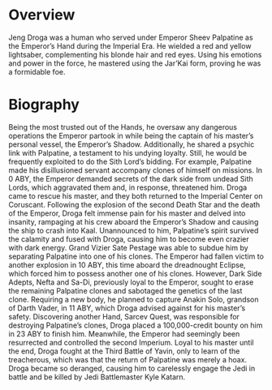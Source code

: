 # Overview

Jeng Droga was a human who served under Emperor Sheev Palpatine as the Emperor’s Hand during the Imperial Era.
He wielded a red and yellow lightsaber, complementing his blonde hair and red eyes.
Using his emotions and power in the force, he mastered using the Jar’Kai form, proving he was a formidable foe.

# Biography

Being the most trusted out of the Hands, he oversaw any dangerous operations the Emperor partook in while being the captain of his master’s personal vessel, the Emperor’s Shadow.
Additionally, he shared a psychic link with Palpatine, a testament to his undying loyalty.
Still, he would be frequently exploited to do the Sith Lord’s bidding.
For example, Palpatine made his disillusioned servant accompany clones of himself on missions.
In 0 ABY, the Emperor demanded secrets of the dark side from undead Sith Lords, which aggravated them and, in response, threatened him.
Droga came to rescue his master, and they both returned to the Imperial Center on Coruscant.
Following the explosion of the second Death Star and the death of the Emperor, Droga felt immense pain for his master and delved into insanity, rampaging at his crew aboard the Emperor’s Shadow and causing the ship to crash into Kaal.
Unannounced to him, Palpatine’s spirit survived the calamity and fused with Droga, causing him to become even crazier with dark energy.
Grand Vizier Sate Pestage was able to subdue him by separating Palpatine into one of his clones.
The Emperor had fallen victim to another explosion in 10 ABY, this time aboard the dreadnought Eclipse, which forced him to possess another one of his clones.
However, Dark Side Adepts, Nefta and Sa-Di, previously loyal to the Emperor, sought to erase the remaining Palpatine clones and sabotaged the genetics of the last clone.
Requiring a new body, he planned to capture Anakin Solo, grandson of Darth Vader, in 11 ABY, which Droga advised against for his master’s safety.
Discovering another Hand, Sarcev Quest, was responsible for destroying Palpatine’s clones, Droga placed a 100,000-credit bounty on him in 23 ABY to finish him.
Meanwhile, the Emperor had seemingly been resurrected and controlled the second Imperium.
Loyal to his master until the end, Droga fought at the Third Battle of Yavin, only to learn of the treacherous, which was that the return of Palpatine was merely a hoax.
Droga became so deranged, causing him to carelessly engage the Jedi in battle and be killed by Jedi Battlemaster Kyle Katarn.
